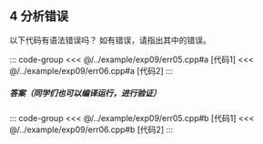 ## 4 分析错误

以下代码有语法错误吗？ 如有错误，请指出其中的错误。

::: code-group
<<< @/../example/exp09/err05.cpp#a [代码1]
<<< @/../example/exp09/err06.cpp#a [代码2]
:::

##### 答案（同学们也可以编译运行，进行验证）

<PasswordProtected>

::: code-group
<<< @/../example/exp09/err05.cpp#b [代码1]
<<< @/../example/exp09/err06.cpp#b [代码2]
:::

</PasswordProtected>